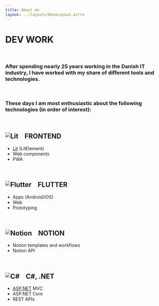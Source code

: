 ```yaml
---
title: About me
layout: ../layouts/BaseLayout.astro
---
```

# DEV WORK

<br />

### After spending nearly 25 years working in the Danish IT industry, I have worked with my share of different tools and technologies.

<br />

### These days I am most enthusiastic about the following technologies (in order of interest):

<br />

## ![Lit](/assets/lit.png) &nbsp;&nbsp; FRONTEND

- [Lit](https://lit.dev/) (LitElement)
- Web components
- PWA

<br />

## ![Flutter](/assets/flutter.png) &nbsp;&nbsp; FLUTTER

- Apps (Android/iOS)
- Web
- Prototyping

<br />

## ![Notion](/assets/notion.svg) &nbsp;&nbsp; NOTION

- Notion templates and workflows
- Notion API

<br />

## ![C#](/assets/csharp.png) &nbsp;&nbsp; C#, .NET

- [ASP.NET](http://asp.NET) MVC
- ASP.NET Core
- REST APIs
